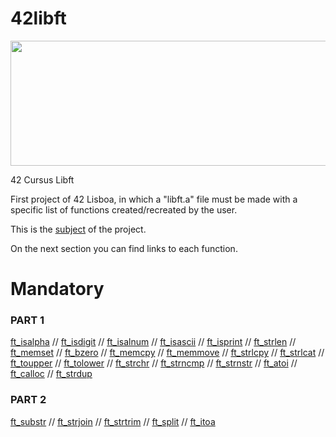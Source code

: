 # 42libft
</p>
<p align="center">
  <img width="600" height="200" src="https://user-images.githubusercontent.com/114630189/196712772-8f09791f-cea1-478a-8150-76c83c680913.jpg">
</p>
42 Cursus Libft</p>
</p>
First project of 42 Lisboa, in which a "libft.a" file must be made with a specific list of functions created/recreated by the user.
</p>

This is the [subject](https://github.com/zecalejo/42libft/blob/master/dfads.pdf) of the project.
</p>
On the next section you can find links to each function.

# Mandatory

### PART 1

[ft_isalpha](https://github.com/zecalejo/42libft/blob/master/ft_isalpha.c) // [ft_isdigit](https://github.com/zecalejo/42libft/blob/master/ft_isdigit.c) // [ft_isalnum](https://github.com/zecalejo/42libft/blob/master/ft_isalnum.c) // [ft_isascii](https://github.com/zecalejo/42libft/blob/master/ft_isascii.c) // [ft_isprint](https://github.com/zecalejo/42libft/blob/master/ft_isprint.c) // [ft_strlen](https://github.com/zecalejo/42libft/blob/master/ft_strlen.c) // [ft_memset](https://github.com/zecalejo/42libft/blob/master/ft_memset.c) // [ft_bzero](https://github.com/zecalejo/42libft/blob/master/ft_bzero.c) // [ft_memcpy](https://github.com/zecalejo/42libft/blob/master/ft_memcpy.c) // [ft_memmove](https://github.com/zecalejo/42libft/blob/master/ft_memmove.c) // [ft_strlcpy](https://github.com/zecalejo/42libft/blob/master/ft_strlcpy.c) // [ft_strlcat](https://github.com/zecalejo/42libft/blob/master/ft_strlcat.c) // [ft_toupper](https://github.com/zecalejo/42libft/blob/master/ft_toupper.c) // [ft_tolower](https://github.com/zecalejo/42libft/blob/master/ft_tolower.c) // [ft_strchr](https://github.com/zecalejo/42libft/blob/master/ft_strchr.c) // [ft_strncmp](https://github.com/zecalejo/42libft/blob/master/ft_strncmp.c) // [ft_strnstr](https://github.com/zecalejo/42libft/blob/master/ft_strnstr.c) // [ft_atoi](https://github.com/zecalejo/42libft/blob/master/ft_atoi.c) // [ft_calloc](https://github.com/zecalejo/42libft/blob/master/ft_calloc.c) // [ft_strdup](https://github.com/zecalejo/42libft/blob/master/ft_strdup.c)

### PART 2

[ft_substr](https://github.com/zecalejo/42libft/blob/master/ft_substr.c) // [ft_strjoin](https://github.com/zecalejo/42libft/blob/master/ft_strjoin.c) // [ft_strtrim](https://github.com/zecalejo/42libft/blob/master/ft_strtrim.c) // [ft_split](https://github.com/zecalejo/42libft/blob/master/ft_split.c) // [ft_itoa](https://github.com/zecalejo/42libft/blob/master/ft_itoa.c)
